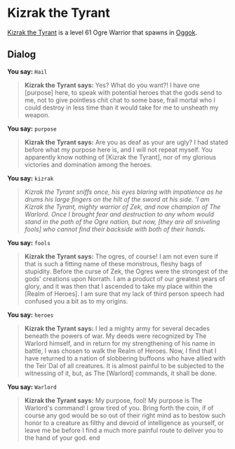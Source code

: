 # Kizrak the Tyrant



[Kizrak the Tyrant](/npc/49074) is a level 61 Ogre Warrior that spawns in [Oggok](/zone/49).



## Dialog

**You say:** `Hail`



>**Kizrak the Tyrant says:** Yes? What do you want?! I have one [purpose] here, to speak with potential heroes that the gods send to me, not to give pointless chit chat to some base, frail mortal who I could destroy in less time than it would take for me to unsheath my weapon.

**You say:** `purpose`



>**Kizrak the Tyrant says:** Are you as deaf as your are ugly? I had stated before what my purpose here is, and I will not repeat myself. You apparently know nothing of [Kizrak the Tyrant], nor of my glorious victories and domination among the heroes.

**You say:** `kizrak`



>*Kizrak the Tyrant sniffs once, his eyes blaring with impatience as he drums his large fingers on the hilt of the sword at his side. 'I am Kizrak the Tyrant, mighty warrior of Zek, and now champion of The Warlord. Once I brought fear and destruction to any whom would stand in the path of the Ogre nation, but now, [they are all sniveling fools] who cannot find their backside with both of their hands.*

**You say:** `fools`



>**Kizrak the Tyrant says:** The ogres, of course! I am not even sure if that is such a fitting name of these monstrous, fleshy bags of stupidity. Before the curse of Zek, the Ogres were the strongest of the gods' creations upon Norrath. I am a product of our greatest years of glory, and it was then that I ascended to take my place within the [Realm of Heroes]. I am sure that my lack of third person speech had confused you a bit as to my origins.

**You say:** `heroes`



>**Kizrak the Tyrant says:** I led a mighty army for several decades beneath the powers of war. My deeds were recognized by The Warlord himself, and in return for my strengthening of his name in battle, I was chosen to walk the Realm of Heroes. Now, I find that I have returned to a nation of slobbering buffoons who have allied with the Teir\`Dal of all creatures. It is almost painful to be subjected to the witnessing of it, but, as The [Warlord] commands, it shall be done.

**You say:** `Warlord`



>**Kizrak the Tyrant says:** My purpose, fool! My purpose is The Warlord's command! I grow tired of you. Bring forth the coin, if of course any god would be so out of their right mind as to bestow such honor to a creature as filthy and devoid of intelligence as yourself, or leave me be before I find a much more painful route to deliver you to the hand of your god.
end




